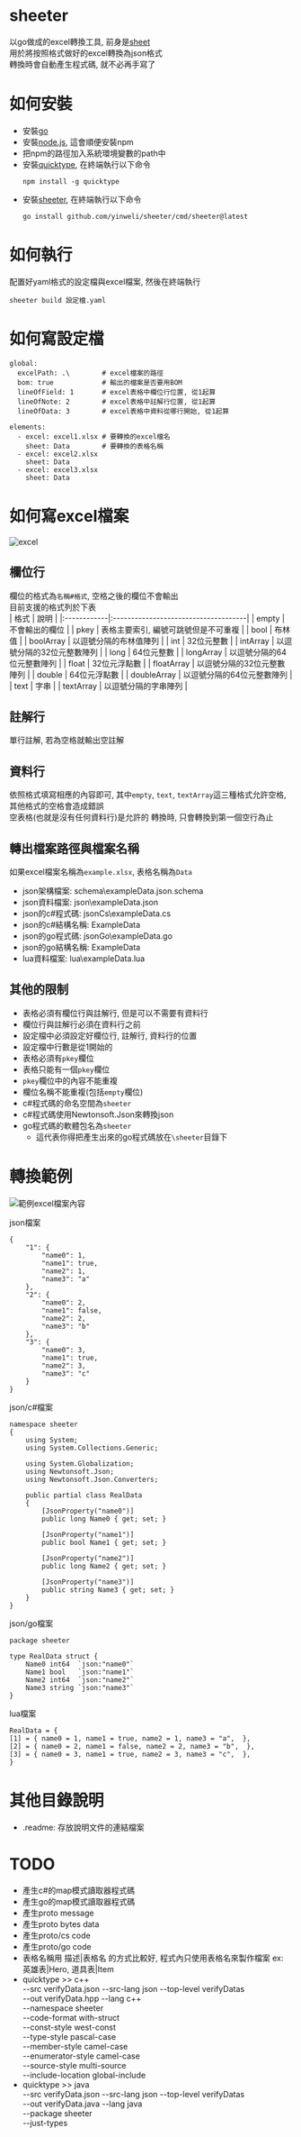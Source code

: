 # sheeter
以go做成的excel轉換工具, 前身是[sheet](https://github.com/yinweli/Sheet)  
用於將按照格式做好的excel轉換為json格式  
轉換時會自動產生程式碼, 就不必再手寫了  

# 如何安裝
* 安裝[go](https://go.dev/dl/)
* 安裝[node.js](https://nodejs.org/en/), 這會順便安裝npm
* 把npm的路徑加入系統環境變數的path中
* 安裝[quicktype](https://www.npmjs.com/package/quicktype), 在終端執行以下命令
  ```
  npm install -g quicktype
  ```
* 安裝[sheeter](https://github.com/yinweli/sheeter), 在終端執行以下命令
  ```
  go install github.com/yinweli/sheeter/cmd/sheeter@latest
  ```

# 如何執行
配置好yaml格式的設定檔與excel檔案, 然後在終端執行
```
sheeter build 設定檔.yaml
```

# 如何寫設定檔
```
global:
  excelPath: .\        # excel檔案的路徑
  bom: true            # 輸出的檔案是否要用BOM
  lineOfField: 1       # excel表格中欄位行位置, 從1起算
  lineOfNote: 2        # excel表格中註解行位置, 從1起算
  lineOfData: 3        # excel表格中資料從哪行開始, 從1起算

elements:
  - excel: excel1.xlsx # 要轉換的excel檔名
    sheet: Data        # 要轉換的表格名稱
  - excel: excel2.xlsx
    sheet: Data
  - excel: excel3.xlsx
    sheet: Data
```

# 如何寫excel檔案
![excel](.readme/excel1.jpg)

## 欄位行
欄位的格式為`名稱#格式`, 空格之後的欄位不會輸出  
目前支援的格式列於下表  
| 格式        | 說明                                 |
|:------------|:-------------------------------------|
| empty       | 不會輸出的欄位                       |
| pkey        | 表格主要索引, 編號可跳號但是不可重複 |
| bool        | 布林值                               |
| boolArray   | 以逗號分隔的布林值陣列               |
| int         | 32位元整數                           |
| intArray    | 以逗號分隔的32位元整數陣列           |
| long        | 64位元整數                           |
| longArray   | 以逗號分隔的64位元整數陣列           |
| float       | 32位元浮點數                         |
| floatArray  | 以逗號分隔的32位元整數陣列           |
| double      | 64位元浮點數                         |
| doubleArray | 以逗號分隔的64位元整數陣列           |
| text        | 字串                                 |
| textArray   | 以逗號分隔的字串陣列                 |

## 註解行
單行註解, 若為空格就輸出空註解

## 資料行
依照格式填寫相應的內容即可, 其中`empty`, `text`, `textArray`這三種格式允許空格, 其他格式的空格會造成錯誤  
空表格(也就是沒有任何資料行)是允許的
轉換時, 只會轉換到第一個空行為止

## 轉出檔案路徑與檔案名稱
如果excel檔案名稱為`example.xlsx`, 表格名稱為`Data`  
* json架構檔案: schema\exampleData.json.schema
* json資料檔案: json\exampleData.json
* json的c#程式碼: jsonCs\exampleData.cs
* json的c#結構名稱: ExampleData
* json的go程式碼: jsonGo\exampleData.go
* json的go結構名稱: ExampleData
* lua資料檔案: lua\exampleData.lua

## 其他的限制
* 表格必須有欄位行與註解行, 但是可以不需要有資料行
* 欄位行與註解行必須在資料行之前
* 設定檔中必須設定好欄位行, 註解行, 資料行的位置
* 設定檔中行數是從1開始的
* 表格必須有`pkey`欄位
* 表格只能有一個`pkey`欄位
* `pkey`欄位中的內容不能重複
* 欄位名稱不能重複(包括`empty`欄位)
* c#程式碼的命名空間為`sheeter`
* c#程式碼使用Newtonsoft.Json來轉換json
* go程式碼的軟體包名為`sheeter`
    * 這代表你得把產生出來的go程式碼放在`\sheeter`目錄下

# 轉換範例
![範例excel檔案內容](.readme/example.jpg)

json檔案
```
{
    "1": {
        "name0": 1,
        "name1": true,
        "name2": 1,
        "name3": "a"
    },
    "2": {
        "name0": 2,
        "name1": false,
        "name2": 2,
        "name3": "b"
    },
    "3": {
        "name0": 3,
        "name1": true,
        "name2": 3,
        "name3": "c"
    }
}
```

json/c#檔案
```
namespace sheeter
{
    using System;
    using System.Collections.Generic;

    using System.Globalization;
    using Newtonsoft.Json;
    using Newtonsoft.Json.Converters;

    public partial class RealData
    {
        [JsonProperty("name0")]
        public long Name0 { get; set; }

        [JsonProperty("name1")]
        public bool Name1 { get; set; }

        [JsonProperty("name2")]
        public long Name2 { get; set; }

        [JsonProperty("name3")]
        public string Name3 { get; set; }
    }
}

```

json/go檔案
```
package sheeter

type RealData struct {
	Name0 int64  `json:"name0"`
	Name1 bool   `json:"name1"`
	Name2 int64  `json:"name2"`
	Name3 string `json:"name3"`
}
```

lua檔案
```
RealData = { 
[1] = { name0 = 1, name1 = true, name2 = 1, name3 = "a",  },
[2] = { name0 = 2, name1 = false, name2 = 2, name3 = "b",  },
[3] = { name0 = 3, name1 = true, name2 = 3, name3 = "c",  },
}
```

# 其他目錄說明
* .readme: 存放說明文件的連結檔案

# TODO
* 產生c#的map模式讀取器程式碼
* 產生go的map模式讀取器程式碼
* 產生proto message
* 產生proto bytes data
* 產生proto/cs code
* 產生proto/go code
* 表格名稱用 描述|表格名 的方式比較好, 程式內只使用表格名來製作檔案 ex: 英雄表|Hero, 道具表|Item
* quicktype >> c++  
  --src verifyData.json --src-lang json --top-level verifyDatas  
  --out verifyData.hpp --lang c++  
  --namespace sheeter  
  --code-format with-struct  
  --const-style west-const  
  --type-style pascal-case  
  --member-style camel-case  
  --enumerator-style camel-case  
  --source-style multi-source  
  --include-location global-include  
* quicktype >> java  
  --src verifyData.json --src-lang json --top-level verifyDatas  
  --out verifyData.java --lang java  
  --package sheeter  
  --just-types  